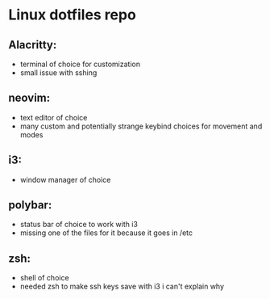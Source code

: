 # Linux dotfiles repo

## Alacritty:
- terminal of choice for customization
- small issue with sshing

## neovim:
- text editor of choice
- many custom and potentially strange keybind choices for movement and modes

## i3:
- window manager of choice

## polybar:
- status bar of choice to work with i3
- missing one of the files for it because it goes in /etc

## zsh:
- shell of choice
- needed zsh to make ssh keys save with i3 i can't explain why
